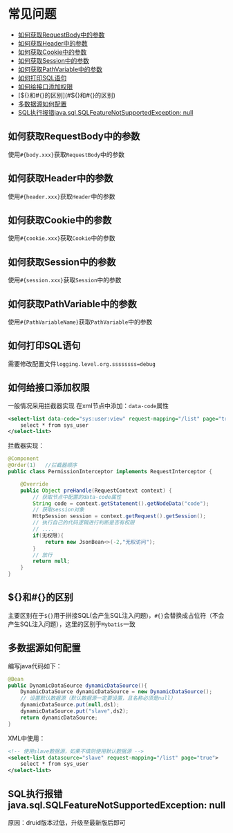 # 常见问题

- [如何获取RequestBody中的参数](#如何获取RequestBody中的参数)
- [如何获取Header中的参数](#如何获取Header中的参数)
- [如何获取Cookie中的参数](#如何获取Cookie中的参数)
- [如何获取Session中的参数](#如何获取Session中的参数)
- [如何获取PathVariable中的参数](#如何获取PathVariable中的参数)
- [如何打印SQL语句](#如何打印SQL语句)
- [如何给接口添加权限](#如何给接口添加权限)
- [${}和#{}的区别](#${}和#{}的区别)
- [多数据源如何配置](#多数据源如何配置)
- [SQL执行报错java.sql.SQLFeatureNotSupportedException: null](#sql执行报错java-sql-sqlfeaturenotsupportedexception-null)

## 如何获取RequestBody中的参数
使用`#{body.xxx}`获取`RequestBody`中的参数

## 如何获取Header中的参数
使用`#{header.xxx}`获取`Header`中的参数

## 如何获取Cookie中的参数
使用`#{cookie.xxx}`获取`Cookie`中的参数

## 如何获取Session中的参数
使用`#{session.xxx}`获取`Session`中的参数

## 如何获取PathVariable中的参数
使用`#{PathVariableName}`获取`PathVariable`中的参数

## 如何打印SQL语句
需要修改配置文件`logging.level.org.ssssssss=debug`

## 如何给接口添加权限

一般情况采用拦截器实现
在xml节点中添加：`data-code`属性
```xml
<select-list data-code="sys:user:view" request-mapping="/list" page="true">
    select * from sys_user
</select-list>
```
拦截器实现：
```java
@Component
@Order(1)   //拦截器顺序
public class PermissionInterceptor implements RequestInterceptor {

    @Override
    public Object preHandle(RequestContext context) {
        // 获取节点中配置的data-code属性
        String code = context.getStatement().getNodeData("code");
        // 获取session对象
        HttpSession session = context.getRequest().getSession();
        // 执行自己的代码逻辑进行判断是否有权限
        // ....
        if(无权限){
            return new JsonBean<>(-2,"无权访问");
        }
        // 放行
        return null;
    }
}
```

## ${}和#{}的区别
主要区别在于`${}`用于拼接SQL(会产生SQL注入问题)，`#{}`会替换成占位符（不会产生SQL注入问题），这里的区别于`Mybatis`一致

## 多数据源如何配置
编写java代码如下：
```java
@Bean
public DynamicDataSource dynamicDataSource(){
    DynamicDataSource dynamicDataSource = new DynamicDataSource();
    // 设置默认数据源（默认数据源一定要设置，且名称必须是null）
    dynamicDataSource.put(null,ds1);
    dynamicDataSource.put("slave",ds2);
    return dynamicDataSource;
}
```
XML中使用：
```xml
<!-- 使用slave数据源，如果不填则使用默认数据源 -->
<select-list datasource="slave" request-mapping="/list" page="true">
    select * from sys_user
</select-list>
```
## SQL执行报错java.sql.SQLFeatureNotSupportedException: null
原因：druid版本过低，升级至最新版后即可


